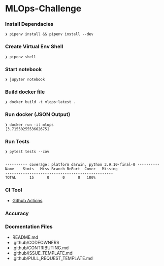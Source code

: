 # MLOps-Challenge



### Install Dependacies
```
❯ pipenv install && pipenv install --dev
```

### Create Virtual Env Shell
```
❯ pipenv shell
```

### Start notebook
```
❯ jupyter notebook
```

### Build docker file
```
❯ docker build -t mlops:latest .
```

### Run docker (JSON Output)
```
❯ docker run -it mlops   
[3.7155025553662675]
```

### Run Tests
```
❯ pytest tests --cov 


---------- coverage: platform darwin, python 3.9.10-final-0 ----------
Name    Stmts   Miss Branch BrPart  Cover   Missing
-------------------------------------------------
TOTAL      15      0      0      0   100%
```

### CI Tool
* [Github Actions](https://github.com/anselmoraya/MLOps-Challenge/actions)

### Accuracy


### Docmentation Files
* README.md
* .github/CODEOWNERS
* .github/CONTRIBUTING.md
* .github/ISSUE_TEMPLATE.md
* .github/PULL_REQUEST_TEMPLATE.md